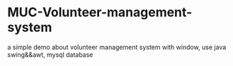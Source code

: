 # MUC-Volunteer-management-system
a simple demo about volunteer management system with window, use java swing&amp;&amp;awt, mysql database
